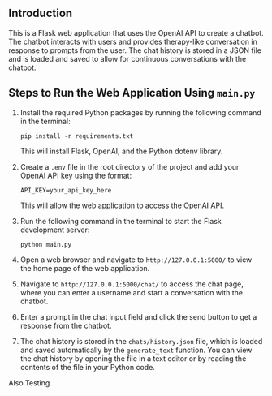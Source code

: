 ## Introduction

This is a Flask web application that uses the OpenAI API to create a chatbot. The chatbot interacts with users and provides therapy-like conversation in response to prompts from the user. The chat history is stored in a JSON file and is loaded and saved to allow for continuous conversations with the chatbot.

## Steps to Run the Web Application Using `main.py`

1. Install the required Python packages by running the following command in the terminal:

   ```
   pip install -r requirements.txt
   ```

   This will install Flask, OpenAI, and the Python dotenv library.

2. Create a `.env` file in the root directory of the project and add your OpenAI API key using the format:

   ```
   API_KEY=your_api_key_here
   ```

   This will allow the web application to access the OpenAI API.

3. Run the following command in the terminal to start the Flask development server:

   ```
   python main.py
   ```

4. Open a web browser and navigate to `http://127.0.0.1:5000/` to view the home page of the web application.

5. Navigate to `http://127.0.0.1:5000/chat/` to access the chat page, where you can enter a username and start a conversation with the chatbot.

6. Enter a prompt in the chat input field and click the send button to get a response from the chatbot.

7. The chat history is stored in the `chats/history.json` file, which is loaded and saved automatically by the `generate_text` function. You can view the chat history by opening the file in a text editor or by reading the contents of the file in your Python code.

Also Testing
